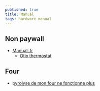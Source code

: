 ```yaml
---
published: true
title: Manual
tags: hardware manual
---
```

## Non paywall
- [Manuall.fr](https://manuall.fr)
	- [Otio thermostat](https://manuall.fr/otio-tpru-6220-thermostat/)

## Four
- [pyrolyse de mon four ne fonctionne plus](https://www.spareka.fr/comment-reparer/electromenager/four-cuisiniere/pyrolyse-ne-fonctionne-plus)